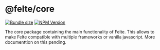 # @felte/core

[![Bundle size](https://img.shields.io/bundlephobia/min/@felte/core)](https://bundlephobia.com/result?p=@felte/core)
[![NPM Version](https://img.shields.io/npm/v/@felte/core)](https://www.npmjs.com/package/@felte/core)

The core package containing the main functionality of Felte. This allows to make Felte compatible with multiple frameworks or vanilla javascript. More documenttion on this pending.
